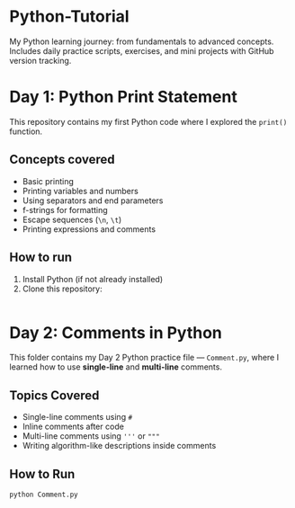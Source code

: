 # Python-Tutorial
My Python learning journey: from fundamentals to advanced concepts. Includes daily practice scripts, exercises, and mini projects with GitHub version tracking.


# Day 1: Python Print Statement

This repository contains my first Python code where I explored the `print()` function.

## Concepts covered
- Basic printing
- Printing variables and numbers
- Using separators and end parameters
- f-strings for formatting
- Escape sequences (`\n`, `\t`)
- Printing expressions and comments

## How to run
1. Install Python (if not already installed)
2. Clone this repository:
   ```bash


# Day 2: Comments in Python

This folder contains my Day 2 Python practice file — `Comment.py`, where I learned how to use **single-line** and **multi-line** comments.

## Topics Covered
- Single-line comments using `#`
- Inline comments after code
- Multi-line comments using `'''` or `"""`
- Writing algorithm-like descriptions inside comments

## How to Run
```bash
python Comment.py

